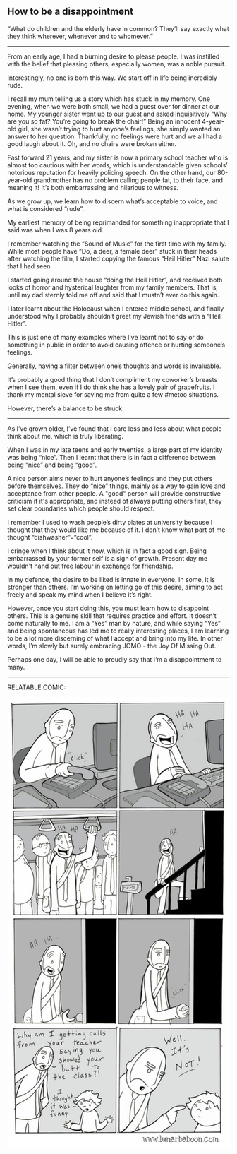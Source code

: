 ## How to be a disappointment

“What do children and the elderly have in common? They’ll say exactly what they think wherever, whenever and to whomever.”

---

From an early age, I had a burning desire to please people. I was instilled with the belief that pleasing others, especially women, was a noble pursuit.

Interestingly, no one is born this way. We start off in life being incredibly rude.

I recall my mum telling us a story which has stuck in my memory. One evening, when we were both small, we had a guest over for dinner at our home. My younger sister went up to our guest and asked inquisitively “Why are you so fat? You’re going to break the chair!” Being an innocent 4-year-old girl, she wasn’t trying to hurt anyone’s feelings, she simply wanted an answer to her question. Thankfully, no feelings were hurt and we all had a good laugh about it. Oh, and no chairs were broken either.

Fast forward 21 years, and my sister is now a primary school teacher who is almost too cautious with her words, which is understandable given schools’ notorious reputation for heavily policing speech. On the other hand, our 80-year-old grandmother has no problem calling people fat, to their face, and meaning it! It’s both embarrassing and hilarious to witness.

As we grow up, we learn how to discern what’s acceptable to voice, and what is considered “rude”.

My earliest memory of being reprimanded for something inappropriate that I said was when I was 8 years old.

I remember watching the “Sound of Music” for the first time with my family. While most people have “Do, a deer, a female deer” stuck in their heads after watching the film, I started copying the famous “Heil Hitler” Nazi salute that I had seen.

I started going around the house “doing the Heil Hitler”, and received both looks of horror and hysterical laughter from my family members. That is, until my dad sternly told me off and said that I mustn’t ever do this again.

I later learnt about the Holocaust when I entered middle school, and finally understood why I probably shouldn’t greet my Jewish friends with a “Heil Hitler”.

This is just one of many examples where I’ve learnt not to say or do something in public in order to avoid causing offence or hurting someone’s feelings.

Generally, having a filter between one’s thoughts and words is invaluable.

It’s probably a good thing that I don’t compliment my coworker’s breasts when I see them, even if I do think she has a lovely pair of grapefruits. I thank my mental sieve for saving me from quite a few #metoo situations.

However, there’s a balance to be struck.

---

As I’ve grown older, I’ve found that I care less and less about what people think about me, which is truly liberating.

When I was in my late teens and early twenties, a large part of my identity was being “nice”. Then I learnt that there is in fact a difference between being “nice” and being “good”.

A nice person aims never to hurt anyone’s feelings and they put others before themselves. They do “nice” things, mainly as a way to gain love and acceptance from other people. A "good" person will provide constructive criticism if it's appropriate, and instead of always putting others first, they set clear boundaries which people should respect.

I remember I used to wash people’s dirty plates at university because I thought that they would like me because of it. I don’t know what part of me thought “dishwasher”=“cool”.

I cringe when I think about it now, which is in fact a good sign. Being embarrassed by your former self is a sign of growth. Present day me wouldn't hand out free labour in exchange for friendship.

In my defence, the desire to be liked is innate in everyone. In some, it is stronger than others. I’m working on letting go of this desire, aiming to act freely and speak my mind when I believe it’s right.

However, once you start doing this, you must learn how to disappoint others. This is a genuine skill that requires practice and effort. It doesn’t come naturally to me. I am a “Yes” man by nature, and while saying “Yes” and being spontaneous has led me to really interesting places, I am learning to be a lot more discerning of what I accept and bring into my life. In other words, I’m slowly but surely embracing JOMO - the Joy Of Missing Out.

Perhaps one day, I will be able to proudly say that I’m a disappointment to many.

---

RELATABLE COMIC:

![image](dad_comic.jpeg)
